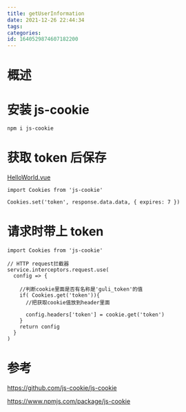 ```yaml
---
title: getUserInformation
date: 2021-12-26 22:44:34
tags: 
categories: 
id: 1640529874607182200
---
```

# 概述



# 安装 js-cookie

```
npm i js-cookie
```

# 获取 token 后保存

[HelloWorld.vue](src/components/HelloWorld.vue) 

```
import Cookies from 'js-cookie'
```

```
Cookies.set('token', response.data.data, { expires: 7 })
```

# 请求时带上 token 

```
import Cookies from 'js-cookie'
```

```
// HTTP request拦截器
service.interceptors.request.use(
  config => {

    //判断cookie里面是否有名称是'guli_token'的值
    if( Cookies.get('token')){
      //把获取cookie值放到header里面
      
      config.headers['token'] = cookie.get('token')
    }
    return config
  }
)
```









# 参考



https://github.com/js-cookie/js-cookie

https://www.npmjs.com/package/js-cookie
